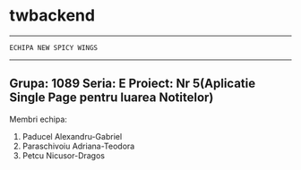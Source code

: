 # twbackend
-------------------------------
    ECHIPA NEW SPICY WINGS
-------------------------------
Grupa: 1089
 Seria: E
 Proiect: Nr 5(Aplicatie Single Page pentru luarea Notitelor)
-------------------------------------------------------------
Membri echipa:
1. Paducel Alexandru-Gabriel
2. Paraschivoiu Adriana-Teodora
3. Petcu Nicusor-Dragos

